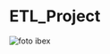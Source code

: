 # ETL_Project
![foto ibex](https://github.com/veronicamonper/ETL_Project/assets/131816220/ae6070b0-bf70-4044-b18b-a27d0581f0ec)
